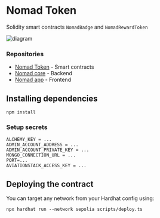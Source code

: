 # Nomad Token
Solidity smart contracts `NomadBadge` and `NomadRewardToken`

![diagram](https://github.com/maikotrindade/nomad-token/assets/3600906/b6a08deb-b30f-45b8-be2a-2f59ee7503b8)

### Repositories
- [Nomad Token](https://github.com/maikotrindade/nomad-token) - Smart contracts
- [Nomad core](https://github.com/maikotrindade/nomad-core) - Backend
- [Nomad app](https://github.com/maikotrindade/nomad-app) - Frontend

## Installing dependencies
```
npm install
```

### Setup secrets
````
ALCHEMY_KEY = ...
ADMIN_ACCOUNT_ADDRESS = ...
ADMIN_ACCOUNT_PRIVATE_KEY = ...
MONGO_CONNECTION_URL = ...
PORT=...
AVIATIONSTACK_ACCESS_KEY = ...
````

## Deploying the contract
You can target any network from your Hardhat config using:
```
npx hardhat run --network sepolia scripts/deploy.ts
```
